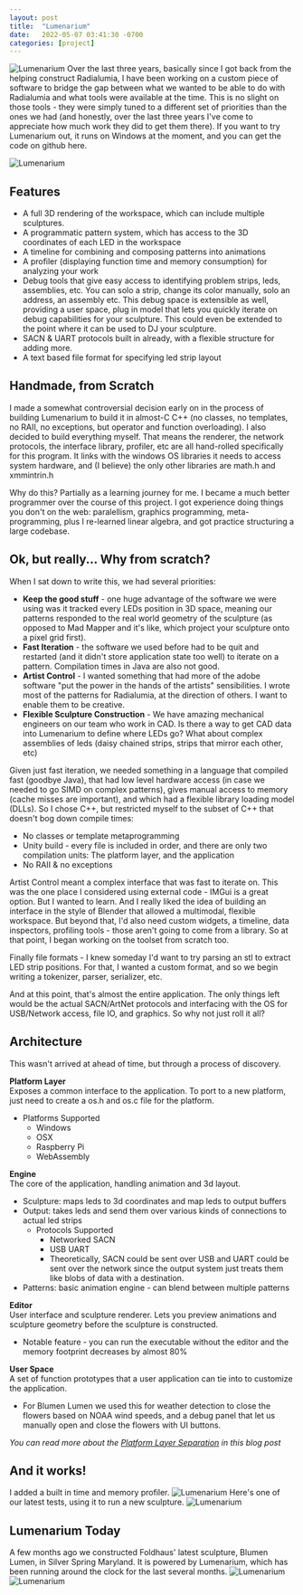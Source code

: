 ```yaml
---
layout: post
title:  "Lumenarium"
date:   2022-05-07 03:41:30 -0700
categories: [project]
---
```


![Lumenarium](/assets/images/lumenarium_00.png)
Over the last three years, basically since I got back from the helping construct Radialumia, I have been working on a custom piece of software to bridge the gap between what we wanted to be able to do with Radialumia and what tools were available at the time. This is no slight on those tools - they were simply tuned to a different set of priorities than the ones we had (and honestly, over the last three years I've come to appreciate how much work they did to get them there).
If you want to try Lumenarium out, it runs on Windows at the moment, and you can get the code on github here.

![Lumenarium](/assets/images/lumenarium_01.png)
## Features
- A full 3D rendering of the workspace, which can include multiple sculptures.
- A programmatic pattern system, which has access to the 3D coordinates of each LED in the workspace
- A timeline for combining and composing patterns into animations
- A profiler (displaying function time and memory consumption) for analyzing your work
- Debug tools that give easy access to identifying problem strips, leds, assemblies, etc. You can solo a strip, change its color manually, solo an address, an assembly etc. This debug space is extensible as well, providing a user space, plug in model that lets you quickly iterate on debug capabilities for your sculpture. This could even be extended to the point where it can be used to DJ your sculpture.
- SACN & UART protocols built in already, with a flexible structure for adding more.
- A text based file format for specifying led strip layout

## Handmade, from Scratch
I made a somewhat controversial decision early on in the process of building Lumenarium to build it in almost-C C++ (no classes, no templates, no RAII, no exceptions, but operator and function overloading). I also decided to build everything myself. That means the renderer, the network protocols, the interface library, profiler, etc are all hand-rolled specifically for this program. It links with the windows OS libraries it needs to access system hardware, and (I believe) the only other libraries are math.h and xmmintrin.h

Why do this? Partially as a learning journey for me. I became a much better programmer over the course of this project. I got experience doing things you don't on the web: paralellism, graphics programming, meta-programming, plus I re-learned linear algebra, and got practice structuring a large codebase.

## Ok, but really... Why from scratch?
When I sat down to write this, we had several priorities:
- **Keep the good stuff** - one huge advantage of the software we were using was it tracked every LEDs position in 3D space, meaning our patterns responded to the real world geometry of the sculpture (as opposed to Mad Mapper and it's like, which project your sculpture onto a pixel grid first).
- **Fast Iteration** - the software we used before had to be quit and restarted (and it didn't store application state too well) to iterate on a pattern. Compilation times in Java are also not good.
- **Artist Control** - I wanted something that had more of the adobe software "put the power in the hands of the artists" sensibilities. I wrote most of the patterns for Radialumia, at the direction of others. I want to enable them to be creative.
- **Flexible Sculpture Construction** - We have amazing mechanical engineers on our team who work in CAD. Is there a way to get CAD data into Lumenarium to define where LEDs go? What about complex assemblies of leds (daisy chained strips, strips that mirror each other, etc)

Given just fast iteration, we needed something in a language that compiled fast (goodbye Java), that had low level hardware access (in case we needed to go SIMD on complex patterns), gives manual access to memory (cache misses are important), and which had a flexible library loading model (DLLs). So I chose C++, but restricted myself to the subset of C++ that doesn't bog down compile times:
- No classes or template metaprogramming
- Unity build - every file is included in order, and there are only two compilation units: The platform layer, and the application
- No RAII & no exceptions

Artist Control meant a complex interface that was fast to iterate on. This was the one place I considered using external code - IMGui is a great option. But I wanted to learn. And I really liked the idea of building an interface in the style of Blender that allowed a multimodal, flexible workspace. But beyond that, I'd also need custom widgets, a timeline, data inspectors, profiling tools - those aren't going to come from a library. So at that point, I began working on the toolset from scratch too.

Finally file formats - I knew someday I'd want to try parsing an stl to extract LED strip positions. For that, I wanted a custom format, and so we begin writing a tokenizer, parser, serializer, etc.

And at this point, that's almost the entire application. The only things left would be the actual SACN/ArtNet protocols and interfacing with the OS for USB/Network access, file IO, and graphics. So why not just roll it all?

## Architecture
This wasn't arrived at ahead of time, but through a process of discovery.

**Platform Layer**<br />
Exposes a common interface to the application. To port to a new platform, just need to create a os.h and os.c file for the platform.
- Platforms Supported
  - Windows
  - OSX
  - Raspberry Pi
  - WebAssembly

**Engine**<br />
The core of the application, handling animation and 3d layout.
- Sculpture: maps leds to 3d coordinates and map leds to output buffers
- Output: takes leds and send them over various kinds of connections to actual led strips
  - Protocols Supported
    - Networked SACN
    - USB UART
    - Theoretically, SACN could be sent over USB and UART could be sent over the network since the output system just treats them like blobs of data with a destination.
- Patterns: basic animation engine - can blend between multiple patterns

**Editor**<br />
User interface and sculpture renderer. Lets you preview animations and sculpture geometry before the sculpture is constructed.
- Notable feature - you can run the executable without the editor and the memory footprint decreases by almost 80%

**User Space**<br />
A set of function prototypes that a user application can tie into to customize the application. 
- For Blumen Lumen we used this for weather detection to close the flowers based on NOAA wind speeds, and a debug panel that let us manually open and close the flowers with UI buttons.

*You can read more about the [Platform Layer Separation](/structuring-cross-platform-projects/) in this blog post*

## And it works!
I added a built in time and memory profiler.
![Lumenarium](/assets/images/lumenarium_03.png)
Here's one of our latest tests, using it to run a new sculpture.
![Lumenarium](/assets/images/lumenarium_04.gif)

## Lumenarium Today
A few months ago we constructed Foldhaus' latest sculpture, Blumen Lumen, in Silver Spring Maryland. It is powered by Lumenarium, which has been running around the clock for the last several months.
![Lumenarium](/assets/images/lumenarium_05.png)
![Lumenarium](/assets/images/lumenarium_06.jpg)